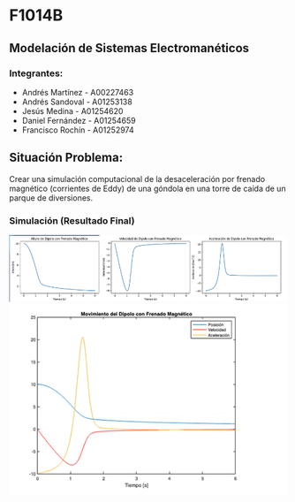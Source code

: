# F1014B
## Modelación de Sistemas Electromanéticos
### Integrantes: 
- Andrés Martínez - A00227463
- Andrés Sandoval - A01253138
- Jesús Medina - A01254620
- Daniel Fernández - A01254659
- Francisco Rochín - A01252974


## Situación Problema: 
Crear una simulación computacional de la desaceleración por frenado magnético (corrientes de Eddy) de una góndola en una torre de caída de un parque de diversiones.

### Simulación (Resultado Final) 

![Resultado Final](./img/img1.png)
![Resultado Final](./img/img2.png)